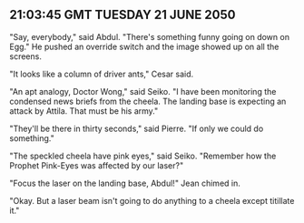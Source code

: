 ## 21:03:45 GMT TUESDAY 21 JUNE 2050
"Say, everybody," said Abdul. "There's something funny going on down on Egg." He pushed an override switch and the image showed up on all the screens.

"It looks like a column of driver ants," Cesar said.

"An apt analogy, Doctor Wong," said Seiko. "I have been monitoring the condensed news briefs from the cheela. The landing base is expecting an attack by Attila. That must be his army."

"They'll be there in thirty seconds," said Pierre. "If only we could do something."

"The speckled cheela have pink eyes," said Seiko. "Remember how the Prophet Pink-Eyes was affected by our laser?"

"Focus the laser on the landing base, Abdul!" Jean chimed in.

"Okay. But a laser beam isn't going to do anything to a cheela except titillate it."